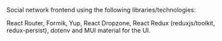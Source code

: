 Social network frontend using the following libraries/technologies:

React Router, Formik, Yup, React Dropzone, React Redux (reduxjs/toolkit, redux-persist), dotenv and MUI material for the UI.
